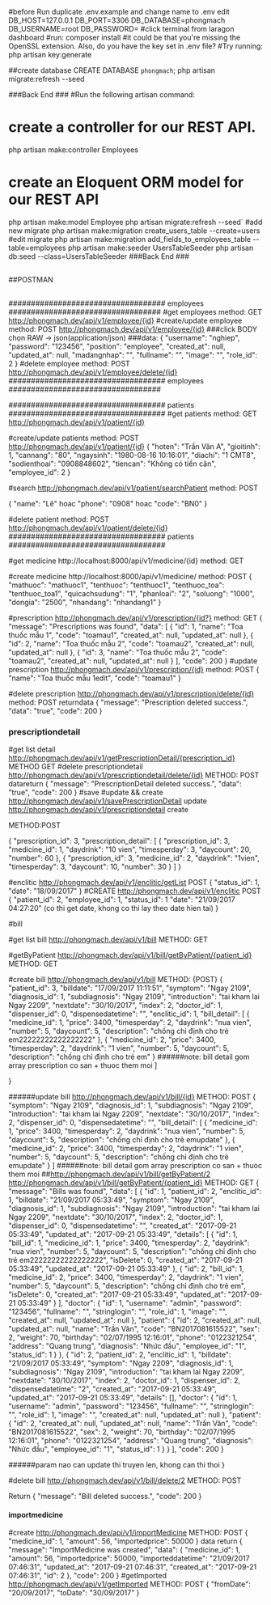 #before Run
  duplicate .env.example and change name to .env
  edit
    DB_HOST=127.0.0.1
    DB_PORT=3306
    DB_DATABASE=phongmach            
    DB_USERNAME=root
    DB_PASSWORD=
#click terminal from laragon dashboard
#run:
  composer install
#it could be that you're missing the OpenSSL extension. Also, do you have the key set in .env file?
#Try running:
  php artisan key:generate

##create database
CREATE DATABASE `phongmach`;
php artisan migrate:refresh --seed


###Back End ###
#Run the following artisan command:
# create a controller for our REST API.
  php artisan make:controller Employees
# create an Eloquent ORM model for our REST API
  php artisan make:model Employee
  php artisan migrate:refresh --seed`
#add new migrate
  php artisan make:migration create_users_table --create=users
#edit migrate
  php artisan make:migration add_fields_to_employees_table --table=employees
  php artisan make:seeder UsersTableSeeder
  php artisan db:seed --class=UsersTableSeeder
###Back End ###

##
##POSTMAN
##

################################### employees ##################################
#get employees
method: GET
http://phongmach.dev/api/v1/employee/{id}
#create/update employee
method: POST
http://phongmach.dev/api/v1/employee/{id}
###click BODY chọn RAW -> json(application/json)
###data:
{
	 "username": "nghiep",
    "password": "123456",
    "position": "employee",
    "created_at": null,
    "updated_at": null,
    "madangnhap": "",
    "fullname": "",
    "image": "",
    "role_id": 2
}
#delete employee
method: POST
http://phongmach.dev/api/v1/employee/delete/{id}
################################### employees ##################################

################################### patients ###################################
#get patients
method: GET
http://phongmach.dev/api/v1/patient/{id}

#create/update patients
method: POST
http://phongmach.dev/api/v1/patient/{id}
{
    "hoten": "Trần Văn A",
    "gioitinh": 1,
    "cannang": "80",
    "ngaysinh": "1980-08-16 10:16:01",
    "diachi": "1 CMT8",
    "sodienthoai": "0908848602",
    "tiencan": "Không có tiền căn",
    "employee_id": 2
}


#search
http://phongmach.dev/api/v1/patient/searchPatient
method: POST

{
  "name": "Lê" hoac "phone": "0908" hoac "code": "BN0"
}

#delete patient
method: POST
http://phongmach.dev/api/v1/patient/delete/{id}
################################### patients ###################################





#get medicine
http://localhost:8000/api/v1/medicine/{id}
method: GET

#create medicine
http://localhost:8000/api/v1/medicine/
method: POST
{
	"mathuoc": "mathuoc1",
	"tenthuoc": "tenthuoc1",
	"tenthuoc_toa": "tenthuoc_toa1",
	"quicachsudung": "1",
	"phanloai": "2",
	"soluong": "1000",
	"dongia": "2500",
	"nhandang": "nhandang1"
}


#prescription
http://phongmach.dev/api/v1/prescription/{id?}
method: GET
{
    "message": "Prescriptions was found",
    "data": [
        {
            "id": 1,
            "name": "Toa thuốc mẫu 1",
            "code": "toamau1",
            "created_at": null,
            "updated_at": null
        },
        {
            "id": 2,
            "name": "Toa thuốc mẫu 2",
            "code": "toamau2",
            "created_at": null,
            "updated_at": null
        },
        {
            "id": 3,
            "name": "Toa thuốc mẫu 2",
            "code": "toamau2",
            "created_at": null,
            "updated_at": null
        }
    ],
    "code": 200
}
#update prescription
http://phongmach.dev/api/v1/prescription/{id}
method: POST
{
  "name": "Toa thuốc mẫu 1edit",
  "code": "toamau1"
}

#delete prescription
http://phongmach.dev/api/v1/prescription/delete/{id}
method: POST
returndata
{
    "message": "Prescription deleted success.",
    "data": "true",
    "code": 200
}


### prescriptiondetail
#get list detail
http://phongmach.dev/api/v1/getPrescriptionDetail/{prescription_id}
METHOD GET
#delete prescriptiondetail
http://phongmach.dev/api/v1/prescriptiondetail/delete/{id}
METHOD: POST
datareturn
{
    "message": "PrescriptionDetail deleted success.",
    "data": "true",
    "code": 200
}
#save
#update && create
http://phongmach.dev/api/v1/savePrescriptionDetail   update
http://phongmach.dev/api/v1/prescriptiondetail  create

METHOD:POST

{
  "prescription_id": 3,
  "prescription_detail": [
    {
      "prescription_id": 3,
          "medicine_id": 1,
          "daydrink": "10 vien",
          "timesperday": 3,
          "daycount": 20,
          "number": 60
    },
    {
      "prescription_id": 3,
          "medicine_id": 2,
          "daydrink": "1vien",
          "timesperday": 3,
          "daycount": 10,
          "number": 30
    }
  ]
}


#enclitic
http://phongmach.dev/api/v1/enclitic/getList
POST
{
  "status_id": 1,
  "date": "18/09/2017"
}
 #CREATE 
 http://phongmach.dev/api/v1/enclitic
 POST
{
  "patient_id": 2,
    "employee_id": 1,
    "status_id": 1
    "date": "21/09/2017 04:27:20" (co thi get date, khong co thi lay theo date hien tai)
}



#bill

#get list bill
http://phongmach.dev/api/v1/bill
METHOD: GET

#getByPatient
http://phongmach.dev/api/v1/bill/getByPatient/{patient_id}
METHOD: GET

#create bill
http://phongmach.dev/api/v1/bill
METHOD: {POST}
{
  "patient_id": 3,
    "billdate": "17/09/2017 11:11:51",
    "symptom": "Ngay 2109",
    "diagnosis_id": 1,
    "subdiagnosis": "Ngay 2109",
    "introduction": "tai kham lai Ngay 2209",
    "nextdate": "30/10/2017",
    "index": 2,
    "doctor_id": 1,
    "dispenser_id": 0,
    "dispensedatetime": "",
    "enclitic_id": 1,
    "bill_detail": [
      {
        "medicine_id": 1,
        "price": 3400,
        "timesperday": 2,
        "daydrink": "nua vien",
        "number": 5,
        "daycount": 5,
          "description": "chống chỉ định cho trẻ em22222222222222222"
      },
      {
        "medicine_id": 2,
        "price": 3400,
        "timesperday": 2,
        "daydrink": "1 vien",
        "number": 5,
        "daycount": 5,
        "description": "chống chỉ định cho trẻ em"
        }
######note: bill detail gom array prescription co san + thuoc them moi
      ]
    
}


######update bill
http://phongmach.dev/api/v1/bill/{id}
METHOD: POST
{
    "symptom": "Ngay 2109",
    "diagnosis_id": 1,
    "subdiagnosis": "Ngay 2109",
    "introduction": "tai kham lai Ngay 2209",
    "nextdate": "30/10/2017",
    "index": 2,
    "dispenser_id": 0,
    "dispensedatetime": "",
    "bill_detail": [
      {
        "medicine_id": 1,
            "price": 3400,
            "timesperday": 2,
            "daydrink": "nua vien",
            "number": 5,
            "daycount": 5,
          "description": "chống chỉ định cho trẻ emupdate"
      },
      {
            "medicine_id": 2,
            "price": 3400,
            "timesperday": 2,
            "daydrink": "1 vien",
            "number": 5,
            "daycount": 5,
            "description": "chống chỉ định cho trẻ emupdate"
        }
      ]
######note: bill detail gom array prescription co san + thuoc them moi
##http://phongmach.dev/api/v1/bill/getByPatient/2
http://phongmach.dev/api/v1/bill/getByPatient/{patient_id}
METHOD: GET
{
    "message": "Bills was found",
    "data": [
        {
            "id": 1,
            "patient_id": 2,
            "enclitic_id": 1,
            "billdate": "21/09/2017 05:33:49",
            "symptom": "Ngay 2109",
            "diagnosis_id": 1,
            "subdiagnosis": "Ngay 2109",
            "introduction": "tai kham lai Ngay 2209",
            "nextdate": "30/10/2017",
            "index": 2,
            "doctor_id": 1,
            "dispenser_id": 0,
            "dispensedatetime": "",
            "created_at": "2017-09-21 05:33:49",
            "updated_at": "2017-09-21 05:33:49",
            "details": [
                {
                    "id": 1,
                    "bill_id": 1,
                    "medicine_id": 1,
                    "price": 3400,
                    "timesperday": 2,
                    "daydrink": "nua vien",
                    "number": 5,
                    "daycount": 5,
                    "description": "chống chỉ định cho trẻ em22222222222222222",
                    "isDelete": 0,
                    "created_at": "2017-09-21 05:33:49",
                    "updated_at": "2017-09-21 05:33:49"
                },
                {
                    "id": 2,
                    "bill_id": 1,
                    "medicine_id": 2,
                    "price": 3400,
                    "timesperday": 2,
                    "daydrink": "1 vien",
                    "number": 5,
                    "daycount": 5,
                    "description": "chống chỉ định cho trẻ em",
                    "isDelete": 0,
                    "created_at": "2017-09-21 05:33:49",
                    "updated_at": "2017-09-21 05:33:49"
                }
            ],
            "doctor": {
                "id": 1,
                "username": "admin",
                "password": "123456",
                "fullname": "",
                "stringlogin": "",
                "role_id": 1,
                "image": "",
                "created_at": null,
                "updated_at": null
            },
            "patient": {
                "id": 2,
                "created_at": null,
                "updated_at": null,
                "name": "Trần Văn",
                "code": "BN2017081615522",
                "sex": 2,
                "weight": 70,
                "birthday": "02/07/1995 12:16:01",
                "phone": "0122321254",
                "address": "Quang trung",
                "diagnosis": "Nhức đầu",
                "employee_id": "1",
                "status_id": 1
            }
        },
        {
            "id": 2,
            "patient_id": 2,
            "enclitic_id": 1,
            "billdate": "21/09/2017 05:33:49",
            "symptom": "Ngay 2209",
            "diagnosis_id": 1,
            "subdiagnosis": "Ngay 2109",
            "introduction": "tai kham lai Ngay 2209",
            "nextdate": "30/10/2017",
            "index": 2,
            "doctor_id": 1,
            "dispenser_id": 2,
            "dispensedatetime": "2",
            "created_at": "2017-09-21 05:33:49",
            "updated_at": "2017-09-21 05:33:49",
            "details": [],
            "doctor": {
                "id": 1,
                "username": "admin",
                "password": "123456",
                "fullname": "",
                "stringlogin": "",
                "role_id": 1,
                "image": "",
                "created_at": null,
                "updated_at": null
            },
            "patient": {
                "id": 2,
                "created_at": null,
                "updated_at": null,
                "name": "Trần Văn",
                "code": "BN2017081615522",
                "sex": 2,
                "weight": 70,
                "birthday": "02/07/1995 12:16:01",
                "phone": "0122321254",
                "address": "Quang trung",
                "diagnosis": "Nhức đầu",
                "employee_id": "1",
                "status_id": 1
            }
        }
    ],
    "code": 200
}

######param nao can update thi truyen len, khong can thi thoi
}

#delete bill 
http://phongmach.dev/api/v1/bill/delete/2
METHOD: POST

Return {
    "message": "Bill deleted success.",
    "code": 200
}


#### importmedicine
#create
    http://phongmach.dev/api/v1/importMedicine
    METHOD: POST
    {
    "medicine_id": 1,
    "amount": 56,
    "importedprice": 50000
    }
    data return {
        "message": "ImportMedicine was created",
        "data": {
            "medicine_id": 1,
            "amount": 56,
            "importedprice": 50000,
            "importeddatetime": "21/09/2017 07:46:31",
            "updated_at": "2017-09-21 07:46:31",
            "created_at": "2017-09-21 07:46:31",
            "id": 2
        },
        "code": 200
    }
#getImported
    http://phongmach.dev/api/v1/getImported
    METHOD: POST
    {
      "fromDate": "20/09/2017",
      "toDate": "30/09/2017"
    }